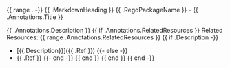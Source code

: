 {{ range . -}}
{{ .MarkdownHeading }} {{ .RegoPackageName }} - {{ .Annotations.Title }}

{{ .Annotations.Description }}
{{ if .Annotations.RelatedResources }}
Related Resources:
{{ range .Annotations.RelatedResources }}
{{ if .Description -}}
* [{{.Description}}]({{ .Ref }})
{{- else -}}
* {{ .Ref }}
{{- end -}}
{{ end }}
{{ end }}
{{ end -}}
